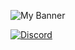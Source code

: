 ![My Banner](https://pbs.twimg.com/profile_banners/1316444575502946306/1666631468/1080x360)

 [![Discord](https://lanyard.cnrad.dev/api/939581336107249664)](https://discord.com/users/939581336107249664)

